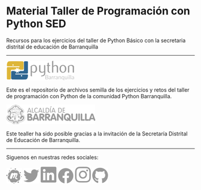 # Material Taller de Programación con Python SED
Recursos para los ejercicios del taller de Python Básico con la secretaria distrital de educación de Barranquilla

------------

[![alt text][A.1]][A]

Este es el repositorio de archivos semilla de los ejercicios y retos del taller de programación con Python de la comunidad Python Barranquilla.

[![alt text][B.1]][B]

Este tealler ha sido posible gracias a la invitación de la Secretaría Distrital de Educación de Barranquilla.

------------

Siguenos en nuestras redes sociales:

[![alt text][1.1]][1] [![alt text][2.1]][2] [![alt text][3.1]][3] [![alt text][4.1]][4] [![alt text][5.1]][5] [![alt text][6.1]][6]

[A.1]: ./img/PyBAQ.png (Python Barranquilla)
[B.1]: ./img/BAQ.png (Python Barranquilla)
[1.1]: ./img/meetup.png (meetup)
[2.1]: ./img/twitter.png (twitter)
[3.1]: ./img/linkedin.png (linkedin)
[4.1]: ./img/facebook.png (facebook)
[5.1]: ./img/instagram.png (instagram)
[6.1]: ./img/github.png (github)

[A]: https://pybaq.co/
[B]: https://www.barranquilla.gov.co/educacion
[1]: https://meetup.com/pythonbaq/
[2]: https://twitter.com/pybaq
[3]: https://www.linkedin.com/company/python-barranquilla/
[4]: https://facebook.com/pybaq
[5]: https://instagram.com/pybaq
[6]: https://github.com/PyBAQ